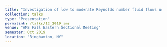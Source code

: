 ```yaml
---
title: "Investigation of low to moderate Reynolds number fluid flows using the lattice hydrodynamics model."
collection: talks
type: "Presentation"
permalink: /talks/12_2019_ams
venue: "AMS Fall Eastern Sectional Meeting"
semester: Oct 2019
location: "Binghamton, NY"
---
```

